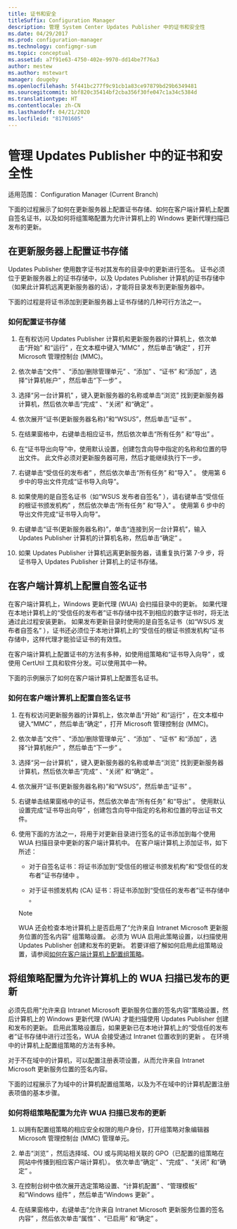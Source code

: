 ```yaml
---
title: 证书和安全
titleSuffix: Configuration Manager
description: 管理 System Center Updates Publisher 中的证书和安全性
ms.date: 04/29/2017
ms.prod: configuration-manager
ms.technology: configmgr-sum
ms.topic: conceptual
ms.assetid: a7f91e63-4750-402e-9970-dd14be7f76a3
author: mestew
ms.author: mstewart
manager: dougeby
ms.openlocfilehash: 5f441bc277f9c91cb1a83ce97879bd29b6349481
ms.sourcegitcommit: bbf820c35414bf2cba356f30fe047c1a34c5384d
ms.translationtype: HT
ms.contentlocale: zh-CN
ms.lasthandoff: 04/21/2020
ms.locfileid: "81701605"
---
```

# <a name="manage-certificates-and-security-for-updates-publisher"></a>管理 Updates Publisher 中的证书和安全性

适用范围：  Configuration Manager (Current Branch)

下面的过程展示了如何在更新服务器上配置证书存储、如何在客户端计算机上配置自签名证书，以及如何将组策略配置为允许计算机上的 Windows 更新代理扫描已发布的更新。

## <a name="configure-the-certificate-store-on-the-update-server"></a>在更新服务器上配置证书存储
 Updates Publisher 使用数字证书对其发布的目录中的更新进行签名。 证书必须位于更新服务器上的证书存储中，以及 Updates Publisher 计算机的证书存储中（如果此计算机远离更新服务器的话），才能将目录发布到更新服务器中。

下面的过程是将证书添加到更新服务器上证书存储的几种可行方法之一。

### <a name="to-configure-the-certificate-store"></a>如何配置证书存储
1.  在有权访问 Updates Publisher 计算机和更新服务器的计算机上，依次单击“开始”  和“运行”  ，在文本框中键入“MMC”  ，然后单击“确定”  ，打开 Microsoft 管理控制台 (MMC)。

2.  依次单击“文件”  、“添加/删除管理单元”  、“添加”  、“证书”  和“添加”  ，选择“计算机帐户”  ，然后单击“下一步”  。

3.  选择“另一台计算机”  ，键入更新服务器的名称或单击“浏览”  找到更新服务器计算机，然后依次单击“完成”  、“关闭”  和“确定”  。

4.  依次展开“证书(更新服务器名称)”和“WSUS”，然后单击“证书”    。

5.  在结果窗格中，右键单击相应证书，然后依次单击“所有任务”  和“导出”  。

6.  在“证书导出向导”中，使用默认设置，创建包含向导中指定的名称和位置的导出文件。 此文件必须对更新服务器可用，然后才能继续执行下一步。

7.  右键单击“受信任的发布者”  ，然后依次单击“所有任务”  和“导入”  。 使用第 6 步中的导出文件完成“证书导入向导”。

8.  如果使用的是自签名证书（如“WSUS 发布者自签名”  ），请右键单击“受信任的根证书颁发机构”  ，然后依次单击“所有任务”  和“导入”  。 使用第 6 步中的导出文件完成“证书导入向导”。

9.  右键单击“证书(更新服务器名称)”，单击“连接到另一台计算机”，输入 Updates Publisher 计算机的计算机名称，然后单击“确定”    。

10. 如果 Updates Publisher 计算机远离更新服务器，请重复执行第 7-9 步，将证书导入 Updates Publisher 计算机上的证书存储。



## <a name="configure-a-self-signing-certificate-on-client-computers"></a>在客户端计算机上配置自签名证书
在客户端计算机上，Windows 更新代理 (WUA) 会扫描目录中的更新。 如果代理在本地计算机上的“受信任的发布者”证书存储中找不到相应的数字证书时，将无法通过此过程安装更新。 如果发布更新目录时使用的是自签名证书（如“WSUS 发布者自签名”  ），证书还必须位于本地计算机上的“受信任的根证书颁发机构”证书存储中，这样代理才能验证证书的有效性。

在客户端计算机上配置证书的方法有多种，如使用组策略和“证书导入向导”  ，或使用 CertUtil 工具和软件分发。可以使用其中一种。

下面的示例展示了如何在客户端计算机上配置签名证书。

### <a name="to-configure-a-self-signing-certificate-on-client-computers"></a>如何在客户端计算机上配置自签名证书
1. 在有权访问更新服务器的计算机上，依次单击“开始”  和“运行”  ，在文本框中键入“MMC”  ，然后单击“确定”  ，打开 Microsoft 管理控制台 (MMC)。

2. 依次单击“文件”  、“添加/删除管理单元”  、“添加”  、“证书”  和“添加”  ，选择“计算机帐户”  ，然后单击“下一步”  。

3. 选择“另一台计算机”  ，键入更新服务器的名称或单击“浏览”  找到更新服务器计算机，然后依次单击“完成”  、“关闭”  和“确定”  。

4. 依次展开“证书(更新服务器名称)”和“WSUS”，然后单击“证书”    。

5. 右键单击结果窗格中的证书，然后依次单击“所有任务”  和“导出”  。 使用默认设置完成“证书导出向导”  ，创建包含向导中指定的名称和位置的导出证书文件。

6. 使用下面的方法之一，将用于对更新目录进行签名的证书添加到每个使用 WUA 扫描目录中更新的客户端计算机中。 在客户端计算机上添加证书，如下所述：

   -   对于自签名证书：将证书添加到“受信任的根证书颁发机构”和“受信任的发布者”证书存储中   。

   -   对于证书颁发机构 (CA) 证书：将证书添加到“受信任的发布者”证书存储中  。

   > [!NOTE]
   > WUA 还会检查本地计算机上是否启用了“允许来自 Intranet Microsoft 更新服务位置的签名内容”  组策略设置。 必须为 WUA 启用此策略设置，以扫描使用 Updates Publisher 创建和发布的更新。 若要详细了解如何启用此组策略设置，请参阅[如何在客户端计算机上配置组策略](https://docs.microsoft.com/previous-versions/bb530967(v=technet.10))。



## <a name="configuring-group-policy-to-allow-wuaon-computers-to-scan-for-published-updates"></a>将组策略配置为允许计算机上的 WUA 扫描已发布的更新
必须先启用“允许来自 Intranet Microsoft 更新服务位置的签名内容”策略设置，然后计算机上的 Windows 更新代理 (WUA) 才能扫描使用 Updates Publisher 创建和发布的更新。 启用此策略设置后，如果更新已在本地计算机上的“受信任的发布者”证书存储中进行过签名，WUA 会接受通过 Intranet 位置收到的更新  。 在环境中的计算机上配置组策略的方法有多种。

对于不在域中的计算机，可以配置注册表项设置，从而允许来自 Intranet Microsoft 更新服务位置的签名内容。

下面的过程展示了为域中的计算机配置组策略，以及为不在域中的计算机配置注册表项值的基本步骤。

### <a name="to-configure-group-policy-to-allow-wua-to-scan-for-published-updates"></a>如何将组策略配置为允许 WUA 扫描已发布的更新
1.  以拥有配置组策略的相应安全权限的用户身份，打开组策略对象编辑器 Microsoft 管理控制台 (MMC) 管理单元。

2.  单击“浏览”  ，然后选择域、OU 或与网站相关联的 GPO（已配置的组策略在网站中传播到相应客户端计算机）。 依次单击“确定”  、“完成”  、“关闭”  和“确定”  。

3.  在控制台树中依次展开选定策略设置、“计算机配置”  、“管理模板”  和“Windows 组件”  ，然后单击“Windows 更新”  。

4.  在结果窗格中，右键单击“允许来自 Intranet Microsoft 更新服务位置的签名内容”  ，然后依次单击“属性”  、“已启用”  和“确定”  。
